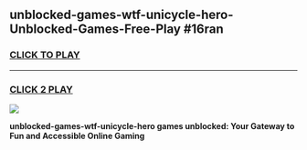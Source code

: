 
## unblocked-games-wtf-unicycle-hero-Unblocked-Games-Free-Play #16ran
<h3>
<a href="https://us.freeplayer.one?title=unblocked-games-wtf-unicycle-hero&ref=9M">CLICK TO PLAY</a></h3>
<hr>

<h3>
<a href="https://us.freeplayer.one?title=unblocked-games-wtf-unicycle-hero&ref=9M">CLICK 2 PLAY</a>
  
</h3>

<a href="https://us.freeplayer.one?title=unblocked-games-wtf-unicycle-hero&ref=9M"><img src="https://clearcache.store/games.png"></a>


**unblocked-games-wtf-unicycle-hero games unblocked: Your Gateway to Fun and Accessible Online Gaming**
